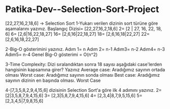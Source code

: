 # Patika-Dev--Selection-Sort-Project
 [22,27,16,2,18,6] -> Selection Sort
1-Yukarı verilen dizinin sort türüne göre aşamalarını yazınız.
Başlangıç Dizisi= [22,27,16,2,18,6]
2= [2 | 27, 16, 22, 18, 6]
6= [2,6|16,22,18,27]
16= [2,6,16|22,18,27]
18= [2,6,16,18|22,27]
22= [2,6,16,18,22,27]

2-Big-O gösterimini yazınız.
Adım 1= n
Adım 2= n-1
Adım3= n-2
Adım4= n-3
Adım5= n-4
Genel Big-O gösterimi = O(n^2)

3-Time Complexity: Dizi sıralandıktan sonra 18 sayısı aşağıdaki case'lerden hangisinin kapsamına girer? Yazınız
Average case: Aradığımız sayının ortada olması
Worst case: Aradığımız sayının sonda olması
Best case: Aradığımız sayının dizinin en başında olması.
Worst Case

4-[7,3,5,8,2,9,4,15,6] dizisinin Selection Sort'a göre ilk 4 adımını yazınız.
2= [2|3,5,8,7,9,4,15,6]
3= [2,3|5,8,7,9,4,15,6]
4= [2,3,4|8,7,9,5,15,6]
5= [2,3,4,5|7,9,8,15,6]
